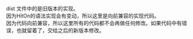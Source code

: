 dist 文件中的是旧版本的实现。  
因为HitOn的语法实现会有变动，所以这里是向前兼容的实现代码。  
因为代码向前兼容，所以这里所有的代码都不会再做任何修改。如果代码中有错误，也就留着了，交给之后的新版本修改。